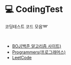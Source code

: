# 💻 CodingTest
코딩테스트 코드 모음➿

<br>

- [BOJ(백준 알고리즘 사이트)](https://www.acmicpc.net)
- [Programmers(프로그래머스)](https://programmers.co.kr/learn/challenges)
- [LeetCode](https:/leetcode.com)

<br>
<br>

